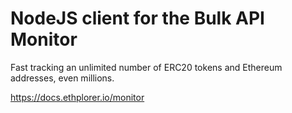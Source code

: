 # NodeJS client for the Bulk API Monitor
Fast tracking an unlimited number of ERC20 tokens and Ethereum addresses, even millions.

https://docs.ethplorer.io/monitor
